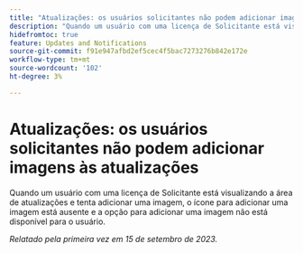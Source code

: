 ```yaml
---
title: "Atualizações: os usuários solicitantes não podem adicionar imagens às atualizações"
description: "Quando um usuário com uma licença de Solicitante está visualizando a área de atualizações e tenta adicionar uma imagem, o ícone para adicionar uma imagem está ausente e a opção para adicionar uma imagem não está disponível para o usuário."
hidefromtoc: true
feature: Updates and Notifications
source-git-commit: f91e947afbd2ef5cec4f5bac7273276b842e172e
workflow-type: tm+mt
source-wordcount: '102'
ht-degree: 3%

---
```



# Atualizações: os usuários solicitantes não podem adicionar imagens às atualizações

Quando um usuário com uma licença de Solicitante está visualizando a área de atualizações e tenta adicionar uma imagem, o ícone para adicionar uma imagem está ausente e a opção para adicionar uma imagem não está disponível para o usuário.

_Relatado pela primeira vez em 15 de setembro de 2023._
